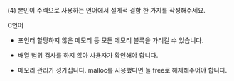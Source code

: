 (4) 본인이 주력으로 사용하는 언어에서 설계적 결함 한 가지를 작성해주세요.

C언어
- 포인터
할당하지 않은 메모리 등 모든 메모리 블록을 가리킬 수 있습니다. 

- 배열 
범위 검사를 하지 않아 사용자가 확인해야 합니다.

- 메모리 관리가 성가십니다.
malloc를 사용했다면 늘 free로 해제해주어야 합니다.
